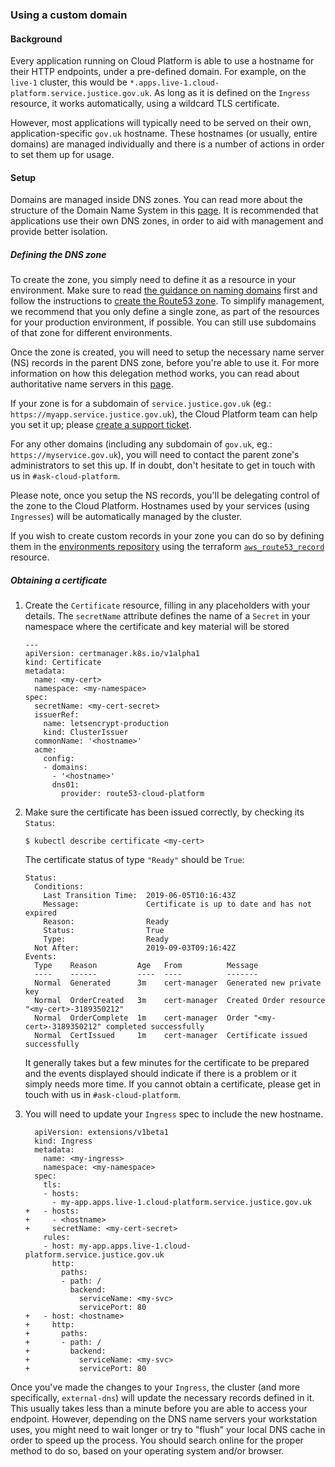 ### Using a custom domain

#### Background
Every application running on Cloud Platform is able to use a hostname for their
HTTP endpoints, under a pre-defined domain. For example, on the `live-1`
cluster, this would be `*.apps.live-1.cloud-platform.service.justice.gov.uk`. As
long as it is defined on the `Ingress` resource, it works automatically, using a
wildcard TLS certificate.

However, most applications will typically need to be served on their own,
application-specific `gov.uk` hostname. These hostnames (or usually, entire domains)
are managed individually and there is a number of actions in order to set them
up for usage.

#### Setup

Domains are managed inside DNS zones. You can read more about the structure of
the Domain Name System in this [page][wiki-domain-structure]. It is recommended
that applications use their own DNS zones, in order to aid with management and
provide better isolation.

##### Defining the DNS zone

To create the zone, you simply need to define it as a resource in your
environment. Make sure to read [the guidance on naming domains][naming-domains]
first and follow the instructions to [create the Route53 zone][creating-zone].
To simplify management, we recommend that you only define a single zone, as part
of the resources for your production environment, if possible. You can still use
subdomains of that zone for different environments.

Once the zone is created, you will need to setup the necessary name server (NS)
records in the parent DNS zone, before you're able to use it. For more
information on how this delegation method works, you can read about authoritative
name servers in this [page][wiki-nameservers].

If your zone is for a subdomain of `service.justice.gov.uk` (eg.: `https://myapp.service.justice.gov.uk`),
the Cloud Platform team can help you set it up; please [create a support ticket][support-ticket].

For any other domains (including any subdomain of `gov.uk`, eg.: `https://myservice.gov.uk`),
you will need to contact the parent zone's administrators to set this up. If in
doubt, don't hesitate to get in touch with us in `#ask-cloud-platform`.

Please note, once you setup the NS records, you'll be delegating control of the
zone to the Cloud Platform. Hostnames used by your services (using `Ingresses`)
will be automatically managed by the cluster.

If you wish to create custom records in your zone you can do so by defining them
in the [environments repository][env-repo] using the terraform
[`aws_route53_record`][tf-route53-record] resource.

##### Obtaining a certificate

1. Create the `Certificate` resource, filling in any placeholders with your
details. The `secretName` attribute defines the name of a `Secret` in your
namespace where the certificate and key material will be stored

   ```
   ---
   apiVersion: certmanager.k8s.io/v1alpha1
   kind: Certificate
   metadata:
     name: <my-cert>
     namespace: <my-namespace>
   spec:
     secretName: <my-cert-secret>
     issuerRef:
       name: letsencrypt-production
       kind: ClusterIssuer
     commonName: '<hostname>'
     acme:
       config:
       - domains:
         - '<hostname>'
         dns01:
           provider: route53-cloud-platform
   ```

2. Make sure the certificate has been issued correctly, by checking its `Status`:

   ```
   $ kubectl describe certificate <my-cert>
   ```

   The certificate status of type `"Ready"` should be `True`:

   ```
   Status:
     Conditions:
       Last Transition Time:  2019-06-05T10:16:43Z
       Message:               Certificate is up to date and has not expired
       Reason:                Ready
       Status:                True
       Type:                  Ready
     Not After:               2019-09-03T09:16:42Z
   Events:
     Type    Reason         Age   From          Message
     ----    ------         ----  ----          -------
     Normal  Generated      3m    cert-manager  Generated new private key
     Normal  OrderCreated   3m    cert-manager  Created Order resource "<my-cert>-3189350212"
     Normal  OrderComplete  1m    cert-manager  Order "<my-cert>-3189350212" completed successfully
     Normal  CertIssued     1m    cert-manager  Certificate issued successfully
   ```

   It generally takes but a few minutes for the certificate to be prepared and
   the events displayed should indicate if there is a problem or it simply needs
   more time. If you cannot obtain a certificate, please get in touch with us in
   `#ask-cloud-platform`.

3. You will need to update your `Ingress` spec to include the new hostname.

   ```
     apiVersion: extensions/v1beta1
     kind: Ingress
     metadata:
       name: <my-ingress>
       namespace: <my-namespace>
     spec:
       tls:
       - hosts:
         - my-app.apps.live-1.cloud-platform.service.justice.gov.uk
   +   - hosts:
   +     - <hostname>
   +     secretName: <my-cert-secret>
       rules:
       - host: my-app.apps.live-1.cloud-platform.service.justice.gov.uk
         http:
           paths:
           - path: /
             backend:
               serviceName: <my-svc>
               servicePort: 80
   +   - host: <hostname>
   +     http:
   +       paths:
   +       - path: /
   +         backend:
   +           serviceName: <my-svc>
   +           servicePort: 80
   ```

Once you've made the changes to your `Ingress`, the cluster (and more
specifically, `external-dns`) will update the necessary records defined in it.
This usually takes less than a minute before you are able to access your
endpoint. However, depending on the DNS name servers your workstation uses, you
might need to wait longer or try to "flush" your local DNS cache in order to
speed up the process. You should search online for the proper method to do so,
based on your operating system and/or browser.

[env-repo]: https://github.com/ministryofjustice/cloud-platform-environments/
[naming-domains]: https://ministryofjustice.github.io/technical-guidance/standards/naming-domains/#naming-domains
[creating-zone]: tasks.html#creating-a-route-53-hosted-zone
[support-ticket]: http://goo.gl/msfGiS
[wiki-domain-structure]: https://en.wikipedia.org/wiki/Domain_Name_System#Structure
[wiki-nameservers]: https://en.wikipedia.org/wiki/Name_server#Authoritative_name_server
[tf-route53-record]: https://www.terraform.io/docs/providers/aws/r/route53_record.html
